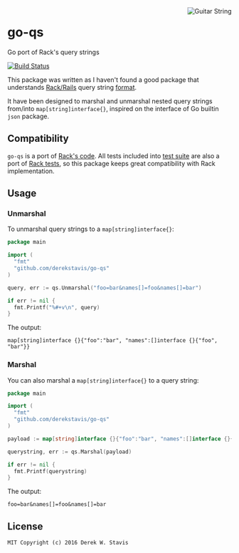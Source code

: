 <img alt="Guitar String" src="https://cloud.githubusercontent.com/assets/1611639/20510991/96515948-b05b-11e6-8eaf-debc9a84f61c.png" align="right" />

# go-qs

Go port of Rack's query strings

[![Build Status](https://travis-ci.org/derekstavis/go-qs.svg?branch=master)](https://travis-ci.org/derekstavis/go-qs)


This package was written as I haven't found a good package that understands
[Rack/Rails](http://guides.rubyonrails.org/form_helpers.html#understanding-parameter-naming-conventions) query string [format](https://gist.github.com/dapplebeforedawn/3724090).

It have been designed to marshal and unmarshal nested query strings from/into
`map[string]interface{}`, inspired on the interface of Go builtin `json`
package.

## Compatibility

`go-qs` is a port of [Rack's code](https://github.com/rack/rack/blob/rack-1.3/lib/rack/utils.rb#L114).
All tests included into [test suite](https://github.com/derekstavis/go-qs/blob/master/marshal_test.go)
are also a port of [Rack tests](https://github.com/rack/rack/blob/rack-1.3/test/spec_utils.rb#L107),
so this package keeps great compatibility with Rack implementation.

## Usage

### Unmarshal

To unmarshal query strings to a `map[string]interface{}`:

```go
package main

import (
  "fmt"
  "github.com/derekstavis/go-qs"
)

query, err := qs.Unmarshal("foo=bar&names[]=foo&names[]=bar")

if err != nil {
  fmt.Printf("%#+v\n", query)
}
```

The output:

```
map[string]interface {}{"foo":"bar", "names":[]interface {}{"foo", "bar"}}
```

### Marshal

You can also marshal a `map[string]interface{}` to a query string:

```go
package main

import (
  "fmt"
  "github.com/derekstavis/go-qs"
)

payload := map[string]interface {}{"foo":"bar", "names":[]interface {}{"foo", "bar"}}

querystring, err := qs.Marshal(payload)

if err != nil {
  fmt.Printf(querystring)
}
```

The output:

```
foo=bar&names[]=foo&names[]=bar
```

## License

```
MIT Copyright (c) 2016 Derek W. Stavis
```
